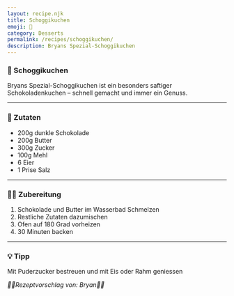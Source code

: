 ```yaml
---
layout: recipe.njk
title: Schoggikuchen
emoji: 🍫
category: Desserts
permalink: /recipes/schoggikuchen/
description: Bryans Spezial-Schoggikuchen
---
```


### 🍫 Schoggikuchen

Bryans Spezial-Schoggikuchen ist ein besonders saftiger Schokoladenkuchen – schnell gemacht und immer ein Genuss.

---

### 🛒 Zutaten

<!-- Jede Zutat in einer neuen Zeile mit - davor -->
- 200g dunkle Schokolade
- 200g Butter
- 300g Zucker
- 100g Mehl
- 6 Eier
- 1 Prise Salz

---

### 👩‍🍳 Zubereitung

<!-- Schritt-für-Schritt-Anleitung -->
1. Schokolade und Butter im Wasserbad Schmelzen
2. Restliche Zutaten dazumischen
3. Ofen auf 180 Grad vorheizen
4. 30 Minuten backen

---

### 💡 Tipp

<!-- Optional: Ein Tipp zum Gelingen oder Variieren des Rezepts -->
Mit Puderzucker bestreuen und mit Eis oder Rahm geniessen



_👨‍🍳Rezeptvorschlag von: Bryan👨‍🍳_